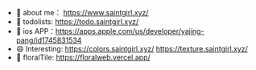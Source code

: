 
- 👩 about me： https://www.saintgirl.xyz/
- 💖 todolists:  https://todo.saintgirl.xyz/
- 🌟 ios APP：https://apps.apple.com/us/developer/yajing-pang/id1745831534
- 😄 Interesting:  https://colors.saintgirl.xyz/ https://texture.saintgirl.xyz/
- 🌸 floralTile:  https://floralweb.vercel.app/








